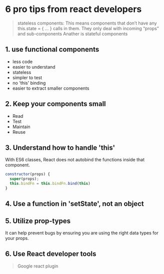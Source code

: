 # 6 pro tips from react developers

> stateless components: This means components that don’t have any this.state = { ... } calls in them. They only deal with incoming “props” and sub-components
> Anather is stateful components

## 1. use functional components

* less code
* easier to understand
* stateless
* simpler to test
* no 'this' binding
* easier to extract smaller components

## 2. Keep your components small

* Read
* Test
* Maintain
* Reuse

## 3. Understand how to handle 'this'

With ES6 classes, React does not autobind the functions inside that component.

```js
constructor(props) {
  super(props);
  this.bindFn = this.bindFn.bind(this)
}
```

## 4. Use a function in 'setState', not an object

## 5. Utilize prop-types

It can help prevent bugs by ensuring you are using the right data types for your props.

## 6. Use React developer tools

> Google react plugin
